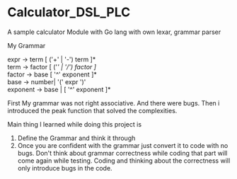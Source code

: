# Calculator_DSL_PLC
A sample calculator Module with Go lang with own lexar, grammar parser


My Grammar

expr -> term [ ('+' | '-') term ]* <br />
term -> factor [ ('*' | '/') factor ]* <br />
factor -> base [ '^' exponent ]* <br />
base -> number| '(' expr ')' <br />
exponent -> base | [ '^' exponent ]* <br />

First My grammar was not right associative. And there were bugs. Then i introduced the peak function that solved the complexities.

Main thing I learned while doing this project is <br />
1. Define the Grammar and think it through <br />
2. Once you are confident with the grammar just convert it to code with no bugs. Don't think about grammar correctness while coding that part will come again while testing. Coding and thinking about the correctness will only introduce bugs in the code.